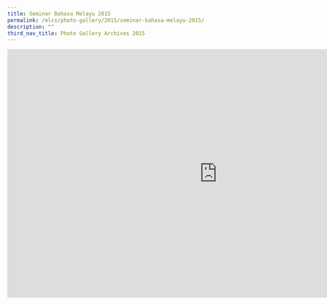 ```yaml
---
title: Seminar Bahasa Melayu 2015
permalink: /mlcs/photo-gallery/2015/seminar-bahasa-melayu-2015/
description: ""
third_nav_title: Photo Gallery Archives 2015
---
```

<iframe allowfullscreen="true" height="569" width="960" frameborder="0" src="https://docs.google.com/presentation/d/e/2PACX-1vTsKF-W-2N-vVFyOmDw-DmDO0OFvJpc7YZC8ELnzT-lRlTYrzKPhB6lSB11m6nS0J4S_hEbQhdTGRDv/embed?start=true&amp;loop=true&amp;delayms=5000"></iframe>